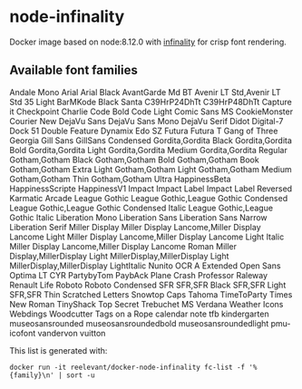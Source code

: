 # node-infinality

Docker image based on node:8.12.0 with [infinality](https://bohoomil.com/) for crisp font rendering.

## Available font families

Andale Mono
Arial
Arial Black
AvantGarde Md BT
Avenir LT Std,Avenir LT Std 35 Light
BarMKode
Black Santa
C39HrP24DhTt
C39HrP48DhTt
Capture it
Checkpoint Charlie
Code Bold
Code Light
Comic Sans MS
CookieMonster
Courier New
DejaVu Sans
DejaVu Sans Mono
DejaVu Serif
Didot
Digital-7
Dock 51
Double Feature
Dynamix
Edo SZ
Futura
Futura T
Gang of Three
Georgia
Gill Sans
GillSans Condensed
Gordita,Gordita Black
Gordita,Gordita Bold
Gordita,Gordita Light
Gordita,Gordita Medium
Gordita,Gordita Regular
Gotham,Gotham Black
Gotham,Gotham Bold
Gotham,Gotham Book
Gotham,Gotham Extra Light
Gotham,Gotham Light
Gotham,Gotham Medium
Gotham,Gotham Thin
Gotham,Gotham Ultra
HappinessBeta
HappinessScripte
HappinessV1
Impact
Impact Label
Impact Label Reversed
Karmatic Arcade
League Gothic
League Gothic,League Gothic Condensed
League Gothic,League Gothic Condensed Italic
League Gothic,League Gothic Italic
Liberation Mono
Liberation Sans
Liberation Sans Narrow
Liberation Serif
Miller Display
Miller Display Lancome,Miller Display Lancome Light
Miller Display Lancome,Miller Display Lancome Light Italic
Miller Display Lancome,Miller Display Lancome Roman
Miller Display,MillerDisplay Light
MillerDisplay,MillerDisplay Light
MillerDisplay,MillerDisplay LightItalic
Nunito
OCR A Extended
Open Sans
Optima LT CYR
PartybyTom
PaybAck
Plane Crash
Professor
Raleway
Renault Life
Roboto
Roboto Condensed
SFR
SFR,SFR Black
SFR,SFR Light
SFR,SFR Thin
Scratched Letters
Snowtop Caps
Tahoma
TimeToParty
Times New Roman
TinyShack
Top Secret
Trebuchet MS
Verdana
Weather Icons
Webdings
Woodcutter Tags on a Rope
calendar note tfb
kindergarten
museosansrounded
museosansroundedbold
museosansroundedlight
pmu-icofont
vandervon
vuitton

This list is generated with:

    docker run -it reelevant/docker-node-infinality fc-list -f '%{family}\n' | sort -u


